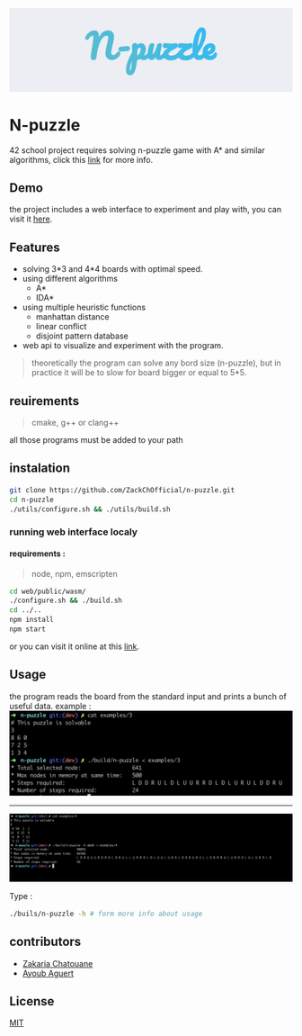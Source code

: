  <div align="center">  
 
 ![](.github/n-puzzle1.gif)
</div>

# N-puzzle

42 school project requires solving n-puzzle game with A* and similar algorithms, click this [link](https://cdn.intra.42.fr/pdf/pdf/17244/en.subject.pdf) for more info.

## Demo
the project includes a web interface to experiment and play with, you can visit it [here](https://n-puzzle-project.netlify.app/).



## Features
* solving 3\*3 and 4\*4 boards with optimal speed.
* using different algorithms
    * A*
    * IDA*
* using multiple heuristic functions
    * manhattan distance
    * linear conflict
    * disjoint pattern database
* web api to visualize and experiment with the program.

> theoretically the program can solve any bord size (n-puzzle), but in practice it will be to slow for board bigger or equal to 5*5.

## reuirements
> cmake, g++ or clang++

all those programs must be added to your path

## instalation
```bash
git clone https://github.com/ZackChOfficial/n-puzzle.git
cd n-puzzle
./utils/configure.sh && ./utils/build.sh
```

### running web interface localy
#### requirements :
> node, npm, emscripten

```bash
cd web/public/wasm/
./configure.sh && ./build.sh 
cd ../..
npm install
npm start
```

or you can visit it online at this [link](https://n-puzzle-project.netlify.app/).

## Usage

the program reads the board from the standard input and prints a bunch of useful data.
example :
![](.github/example1.png)

---

![](.github/example2.png)


Type :
```bash
./buils/n-puzzle -h # form more info about usage
```

## contributors
* [Zakaria Chatouane](https://github.com/ZackChOfficial)
* [Ayoub Aguert](https://github.com/ayoubyt/)

## License
[MIT](https://choosealicense.com/licenses/mit/)